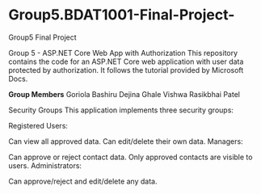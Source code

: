 # Group5.BDAT1001-Final-Project-
Group5 Final Project

Group 5 - ASP.NET Core Web App with Authorization
This repository contains the code for an ASP.NET Core web application with user data protected by authorization. It follows the tutorial provided by Microsoft Docs.

**Group Members**
Goriola Bashiru
Dejina Ghale
Vishwa Rasikbhai Patel

Security Groups
This application implements three security groups:

Registered Users:

Can view all approved data.
Can edit/delete their own data.
Managers:

Can approve or reject contact data.
Only approved contacts are visible to users.
Administrators:

Can approve/reject and edit/delete any data.

